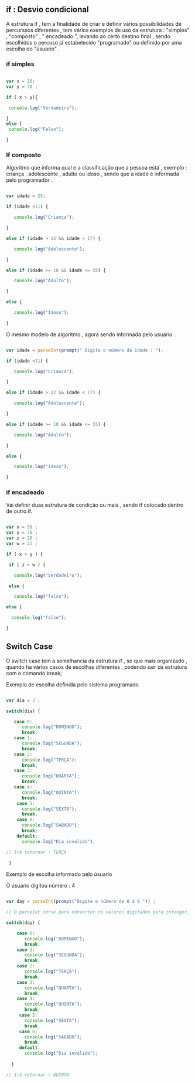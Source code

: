 

## if : Desvio condicional

<p> A estrutura if , tem a finalidade de criar e definir vários possibilidades de percurssos diferentes , tem vários exemplos de uso da estrutura : "simples" , "composto" , " encadeado ", levando ao certo destino final ,  sendo escolhidos o percuso já estabelecido "programado" ou definido por uma escolha do "úsuario"  . </p>

### if simples 

```javascript 

var x = 10;
var y = 30 ;

if ( x > y){

 console.log("Verdadeiro");

}
else {
 console.log("Falso");

}

```

### If composto

<p> Algoritmo que informa qual e a classificação que a pessoa está , exemplo :  criança , adolescente , adulto ou idoso , sendo que a idade é informada pelo programador .  </p>

```Javascript 

var idade = 25;

if (idade <11) {

   console.log("Criança");

}

else if (idade > 12 && idade < 17) {

   console.log("Adolescente");

}

else if (idade >= 18 && idade <= 55) {

   console.log("Adulto");

}

else {

   console.log("Idoso");

}

```


<p> O mesmo modelo de algoritmo ,  agora sendo informada pelo usuário . </p>

```Javascript 

var idade = parseInt(prompt(" Digita o número da idade : ");

if (idade <11) {

   console.log("Criança");

}

else if (idade > 12 && idade < 17) {

   console.log("Adolescente");

}

else if (idade >= 18 && idade <= 55) {

   console.log("Adulto");

}

else {

   console.log("Idoso");

}

```

### if encadeado 

<p> Vai definir duas estrutura de condição ou mais , sendo if colocado dentro de outro if. </p>


```javascript 

var x = 50 ;
var y = 70 ;
var z = 20 ; 
var w = 23 ;

if ( x > y ) {

 if ( z < w ) {

   console.log("Verdadeiro");

 else {

   console.log("falso");

else {

  console.log("falso");

}

```
    



## Switch Case

<p> O switch case tem a semelhancia da estrutura if 
, so que mais organizado , quando ha vários casos de escolhas diferentes , podendo sair da estrutura  com o comando break; </p>  


<p> Exemplo de escolha definida pelo sistema programado </p>



```Javascript 

var dia = 2 ; 

switch(dia) {

   case 0:
      console.log("DOMINGO");
      break;
   case 1:
      console.log("SEGUNDA");
      break;
   case 2:
      console.log("TERÇA");
      break;
   case 3:
      console.log("QUARTA");
      break;
   case 4:
      console.log("QUINTA");
      break;
    case 5:
      console.log("SEXTA");
      break;
    case 6:
      console.log("SABADO");
      break;
    default:
      console.log("Dia invalido");

// Irá retornar : TERÇA
    
 }

```

<p> Exemplo de escolha informado pelo úsuario </p>
 
<p> O úsuario digitou número : 4 </p>

```javascript 

var day = parseInt(prompt("Digite o número de 0 á 6 ")) ;

// O parseInt serve para converter os valores digitados para intenger, que significa números inteiroa .

switch(day) {

    case 0:
       console.log("DOMINGO");
       break;
    case 1:
       console.log("SEGUNDA");
       break;
    case 2:
       console.log("TERÇA");
       break;
    case 3:
       console.log("QUARTA");
       break;
    case 4:
       console.log("QUINTA");
       break;
     case 5:
       console.log("SEXTA");
       break;
     case 6:
       console.log("SABADO");
       break;
     default:
       console.log("Dia invalido");
     
  }

// Irá retornar : QUINTA 

```